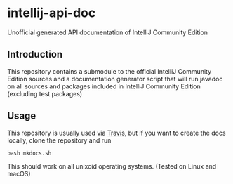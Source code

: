 # intellij-api-doc
Unofficial generated API documentation of IntelliJ Community Edition

## Introduction

This repository contains a submodule to the official IntelliJ Community Edition sources and a documentation generator script that will run javadoc on all sources and packages included in IntelliJ Community Edition (excluding test packages)

## Usage

This repository is usually used via [Travis](https://travis-ci.org), but if you want to create the docs locally, clone the repository and run

    bash mkdocs.sh

This should work on all unixoid operating systems. (Tested on Linux and macOS)
